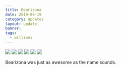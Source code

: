 ```yaml
---
title: Bearizona
date: 2019-06-19
category: updates
layout: update
banner: 
tags:
  - williams
---
```


<div class="img-slider">
    <img src="{{ site.cdn }}/img/updates/arizona/bearizona/bearizona-1.jpg">
    <img src="{{ site.cdn }}/img/updates/arizona/bearizona/bearizona-2.jpg">
    <img src="{{ site.cdn }}/img/updates/arizona/bearizona/bearizona-3.jpg">
    <img src="{{ site.cdn }}/img/updates/arizona/bearizona/bearizona-4.jpg">
    <img src="{{ site.cdn }}/img/updates/arizona/bearizona/bearizona-5.jpg">
    <img src="{{ site.cdn }}/img/updates/arizona/bearizona/bearizona-6.jpg">
</div>

<p class="text-center">
    Bearizona was just as awesome as the name sounds.
</p>
